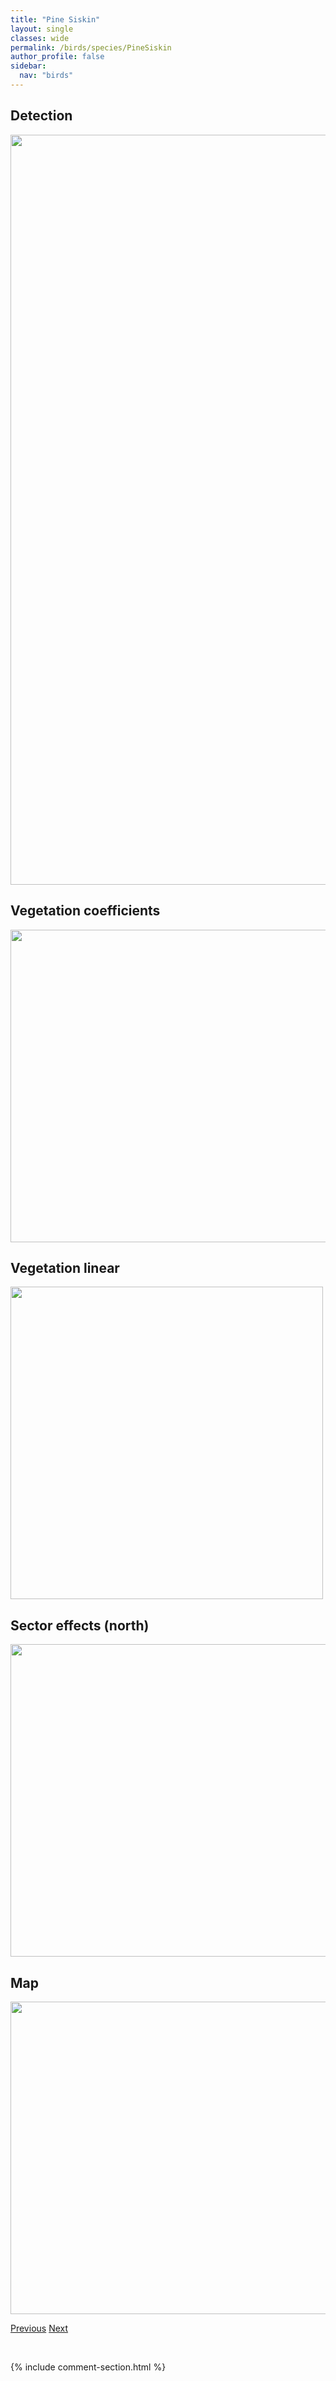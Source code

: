 ```yaml
---
title: "Pine Siskin"
layout: single
classes: wide
permalink: /birds/species/PineSiskin
author_profile: false
sidebar:
  nav: "birds"
---
```


<h2>Detection</h2>

<a href="https://drive.google.com/uc?export=view&id=1CPG-HANdhn__8U5X2MeaGOWzLwmgIFLp">
<img src="https://drive.google.com/uc?export=view&id=1CPG-HANdhn__8U5X2MeaGOWzLwmgIFLp" height = "1200" width = "800">
</a>

<h2>Vegetation coefficients</h2>

<a href="https://drive.google.com/uc?export=view&id=1_HrRe5plBzcs-bjdNGXSvKtuYtSdgQD7">
<img src="https://drive.google.com/uc?export=view&id=1_HrRe5plBzcs-bjdNGXSvKtuYtSdgQD7" height = "500" width = "1000">
</a>

<h2>Vegetation linear</h2>

<a href="https://drive.google.com/uc?export=view&id=1lpo1gxBOVuiF12FKdoXm_Twi2RnUY3Gs">
<img src="https://drive.google.com/uc?export=view&id=1lpo1gxBOVuiF12FKdoXm_Twi2RnUY3Gs" height = "500" width = "500">
</a>

<h2>Sector effects (north)</h2>

<a href="https://drive.google.com/uc?export=view&id=1PxgIB2G3DJ22xJlzW2c2pmdQ7bDtF8Sc">
<img src="https://drive.google.com/uc?export=view&id=1PxgIB2G3DJ22xJlzW2c2pmdQ7bDtF8Sc" height = "500" width = "1000">
</a>

<h2>Map</h2>

<a href="https://drive.google.com/uc?export=view&id=1TUNdg7eC3b_7AH7yJbp94F09-oYwbBWj">
<img src="https://drive.google.com/uc?export=view&id=1TUNdg7eC3b_7AH7yJbp94F09-oYwbBWj" height = "500" width = "1500">
</a>

<a href="/birds/species/PineGrosbeak/" class="pagination--pager" title="Pine Grosbeak">Previous</a> <a href="/birds/species/PileatedWoodpecker/" class="pagination--pager" title="Pileated Woodpecker">Next</a>

<p>&nbsp;</p>

{% include comment-section.html %}

